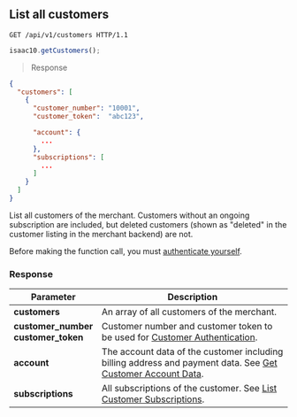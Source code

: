 ## List all customers

```http
GET /api/v1/customers HTTP/1.1
```

```javascript
isaac10.getCustomers();
```

> Response

```json
{
  "customers": [
    {
      "customer_number": "10001",
      "customer_token":  "abc123",

      "account": {
        ...
      },
      "subscriptions": [
        ...
      ]
    }
  ]
}
```

List all customers of the merchant. Customers without an ongoing subscription are included, but deleted customers (shown as "deleted" in the customer listing in the merchant backend) are not.

<aside class="success">
Before making the function call, you must <a href="#merchant-authentication">authenticate yourself</a>.
</aside>

### Response

Parameter | Description
----------|------------
**customers** | An array of all customers of the merchant.
**customer_number**<br>**customer_token** | Customer number and customer token to be used for [Customer Authentication](#customer-authentication).
**account** | The account data of the customer including billing address and payment data. See [Get Customer Account Data](#get-customer-account-data).
**subscriptions** | All subscriptions of the customer. See [List Customer Subscriptions](#list-customer-subscriptions).
